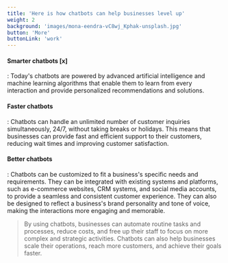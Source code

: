 ```yaml
---
title: 'Here is how chatbots can help businesses level up'
weight: 2
background: 'images/mona-eendra-vC8wj_Kphak-unsplash.jpg'
button: 'More'
buttonLink: 'work'
---
```


#### Smarter chatbots  [x] 
: Today's chatbots are powered by advanced artificial intelligence and machine learning algorithms that enable them to learn from every interaction and provide personalized recommendations and solutions.

#### Faster chatbots
: Chatbots can handle an unlimited number of customer inquiries simultaneously, 24/7, without taking breaks or holidays. This means that businesses can provide fast and efficient support to their customers, reducing wait times and improving customer satisfaction.

#### Better chatbots
: Chatbots can be customized to fit a business's specific needs and requirements. They can be integrated with existing systems and platforms, such as e-commerce websites, CRM systems, and social media accounts, to provide a seamless and consistent customer experience. They can also be designed to reflect a business's brand personality and tone of voice, making the interactions more engaging and memorable.

> By using chatbots, businesses can automate routine tasks and processes, reduce costs, and free up their staff to focus on more complex and strategic activities. Chatbots can also help businesses scale their operations, reach more customers, and achieve their goals faster.
